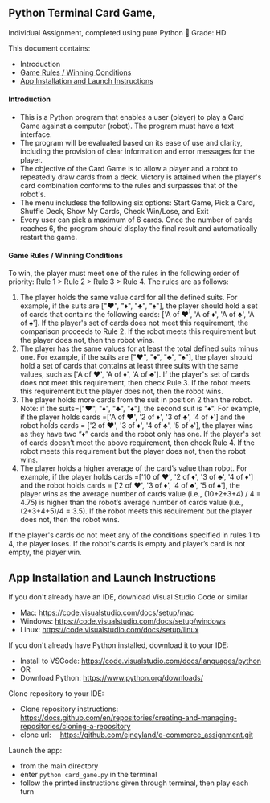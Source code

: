 ## Python Terminal Card Game, 
Individual Assignment, completed using pure Python 🐍
Grade: HD

This document contains:
- Introduction
- [Game Rules / Winning Conditions](#game-rules--winning-conditions)
- [App Installation and Launch Instructions](#app-installation-and-launch-instructions)

#### Introduction
- This is a Python program that enables a user (player) to play a Card Game against a computer (robot). The program must have a text interface. 
- The program will be evaluated based on its ease of use and clarity, including the provision of clear information and error messages for the player.
- The objective of the Card Game is to allow a player and a robot to repeatedly draw cards from a deck. Victory is attained when the player's card combination conforms to the rules and surpasses that of the robot's.
- The menu includess the following six options: Start Game, Pick a Card, Shuffle Deck, Show My Cards, Check Win/Lose, and Exit
- Every user can pick a maximum of 6 cards. Once the number of cards reaches 6, the program should display the final result and automatically restart the game.


#### Game Rules / Winning Conditions
To win, the player must meet one of the rules in the following order of priority: Rule 1 > Rule 2 > Rule 3 > Rule 4. The rules are as follows:

1. The player holds the same value card for all the defined suits.
For example, if the suits are ["♥", "♦", "♣", "♠"], the player should hold a set of cards that contains the following cards: ['A of ♥', 'A of ♦', 'A of ♣', 'A of ♠']. If the player's set of cards does not meet this requirement, the comparison proceeds to Rule 2. If the robot meets this requirement but the player does not, then the robot wins.
2. The player has the same values for at least the total defined suits minus one.
For example, if the suits are ["♥", "♦", "♣", "♠"], the player should hold a set of cards that contains at least three suits with the same values, such as ['A of ♥', 'A of ♦', 'A of ♣']. If the player's set of cards does not meet this requirement, then check Rule 3. If the robot meets this requirement but the player does not, then the robot wins.
3. The player holds more cards from the suit in position 2 than the robot. Note: if the suits=["♥", "♦", "♣", "♠"], the second suit is "♦".
For example, if the player holds cards =['A of ♥', '2 of ♦', '3 of ♣', '4 of ♦'] and the robot holds cards = ['2 of ♥', '3 of ♦', '4 of ♣', '5 of ♠'], the player wins as they have two “♦” cards and the robot only has one. If the player's set of cards doesn’t meet the above requirement, then check Rule 4. If the robot meets this requirement but the player does not, then the robot wins.
4. The player holds a higher average of the card’s value than robot.
For example, if the player holds cards =['10 of ♥', '2 of ♦', '3 of ♣', '4 of ♦'] and the robot holds cards = ['2 of ♥', '3 of ♦', '4 of ♣', '5 of ♠'], the player wins as the average number of cards value (i.e., (10+2+3+4) / 4 = 4.75) is higher than the robot’s average number of cards value (i.e., (2+3+4+5)/4 = 3.5). If the robot meets this requirement but the player does not, then the robot wins.

If the player's cards do not meet any of the conditions specified in rules 1 to 4, the player loses. If the robot's cards is empty and player’s card is not empty, the player win.


## App Installation and Launch Instructions

If you don't already have an IDE, download Visual Studio Code or similar
- Mac:  https://code.visualstudio.com/docs/setup/mac
- Windows:  https://code.visualstudio.com/docs/setup/windows
- Linux:  https://code.visualstudio.com/docs/setup/linux

If you don't already have Python installed, download it to your IDE:
- Install to VSCode:  https://code.visualstudio.com/docs/languages/python
- OR
- Download Python:  https://www.python.org/downloads/

Clone repository to your IDE:
- Clone repository instructions:  https://docs.github.com/en/repositories/creating-and-managing-repositories/cloning-a-repository
- clone url:  https://github.com/ejneyland/e-commerce_assignment.git

Launch the app:
- from the main directory
- enter ```python card_game.py``` in the terminal
- follow the printed instructions given through terminal, then play each turn
